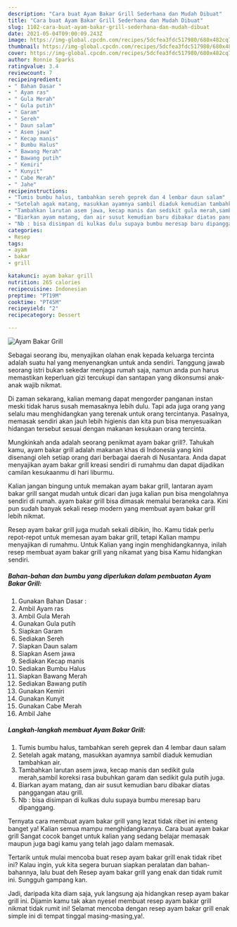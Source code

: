 ```yaml
---
description: "Cara buat Ayam Bakar Grill Sederhana dan Mudah Dibuat"
title: "Cara buat Ayam Bakar Grill Sederhana dan Mudah Dibuat"
slug: 1102-cara-buat-ayam-bakar-grill-sederhana-dan-mudah-dibuat
date: 2021-05-04T09:00:09.243Z
image: https://img-global.cpcdn.com/recipes/5dcfea3fdc517980/680x482cq70/ayam-bakar-grill-foto-resep-utama.jpg
thumbnail: https://img-global.cpcdn.com/recipes/5dcfea3fdc517980/680x482cq70/ayam-bakar-grill-foto-resep-utama.jpg
cover: https://img-global.cpcdn.com/recipes/5dcfea3fdc517980/680x482cq70/ayam-bakar-grill-foto-resep-utama.jpg
author: Ronnie Sparks
ratingvalue: 3.4
reviewcount: 7
recipeingredient:
- " Bahan Dasar "
- " Ayam ras"
- " Gula Merah"
- " Gula putih"
- " Garam"
- " Sereh"
- " Daun salam"
- " Asem jawa"
- " Kecap manis"
- " Bumbu Halus"
- " Bawang Merah"
- " Bawang putih"
- " Kemiri"
- " Kunyit"
- " Cabe Merah"
- " Jahe"
recipeinstructions:
- "Tumis bumbu halus, tambahkan sereh geprek dan 4 lembar daun salam"
- "Setelah agak matang, masukkan ayamnya sambil diaduk kemudian tambahkan air."
- "Tambahkan larutan asem jawa, kecap manis dan sedikit gula merah,sambil koreksi rasa bubuhkan garam dan sedikit gula putih juga."
- "Biarkan ayam matang, dan air susut kemudian baru dibakar diatas panggangan atau grill."
- "Nb : bisa disimpan di kulkas dulu supaya bumbu meresap baru dipanggang."
categories:
- Resep
tags:
- ayam
- bakar
- grill

katakunci: ayam bakar grill 
nutrition: 265 calories
recipecuisine: Indonesian
preptime: "PT19M"
cooktime: "PT45M"
recipeyield: "2"
recipecategory: Dessert

---
```



![Ayam Bakar Grill](https://img-global.cpcdn.com/recipes/5dcfea3fdc517980/680x482cq70/ayam-bakar-grill-foto-resep-utama.jpg)

Sebagai seorang ibu, menyajikan olahan enak kepada keluarga tercinta adalah suatu hal yang menyenangkan untuk anda sendiri. Tanggung jawab seorang istri bukan sekedar menjaga rumah saja, namun anda pun harus memastikan keperluan gizi tercukupi dan santapan yang dikonsumsi anak-anak wajib nikmat.

Di zaman  sekarang, kalian memang dapat mengorder panganan instan meski tidak harus susah memasaknya lebih dulu. Tapi ada juga orang yang selalu mau menghidangkan yang terenak untuk orang tercintanya. Pasalnya, memasak sendiri akan jauh lebih higienis dan kita pun bisa menyesuaikan hidangan tersebut sesuai dengan makanan kesukaan orang tercinta. 



Mungkinkah anda adalah seorang penikmat ayam bakar grill?. Tahukah kamu, ayam bakar grill adalah makanan khas di Indonesia yang kini disenangi oleh setiap orang dari berbagai daerah di Nusantara. Anda dapat menyajikan ayam bakar grill kreasi sendiri di rumahmu dan dapat dijadikan camilan kesukaanmu di hari liburmu.

Kalian jangan bingung untuk memakan ayam bakar grill, lantaran ayam bakar grill sangat mudah untuk dicari dan juga kalian pun bisa mengolahnya sendiri di rumah. ayam bakar grill bisa dimasak memalui beraneka cara. Kini pun sudah banyak sekali resep modern yang membuat ayam bakar grill lebih nikmat.

Resep ayam bakar grill juga mudah sekali dibikin, lho. Kamu tidak perlu repot-repot untuk memesan ayam bakar grill, tetapi Kalian mampu menyajikan di rumahmu. Untuk Kalian yang ingin menghidangkannya, inilah resep membuat ayam bakar grill yang nikamat yang bisa Kamu hidangkan sendiri.

<!--inarticleads1-->

##### Bahan-bahan dan bumbu yang diperlukan dalam pembuatan Ayam Bakar Grill:

1. Gunakan  Bahan Dasar :
1. Ambil  Ayam ras
1. Ambil  Gula Merah
1. Gunakan  Gula putih
1. Siapkan  Garam
1. Sediakan  Sereh
1. Siapkan  Daun salam
1. Siapkan  Asem jawa
1. Sediakan  Kecap manis
1. Sediakan  Bumbu Halus
1. Siapkan  Bawang Merah
1. Sediakan  Bawang putih
1. Gunakan  Kemiri
1. Gunakan  Kunyit
1. Gunakan  Cabe Merah
1. Ambil  Jahe




<!--inarticleads2-->

##### Langkah-langkah membuat Ayam Bakar Grill:

1. Tumis bumbu halus, tambahkan sereh geprek dan 4 lembar daun salam
1. Setelah agak matang, masukkan ayamnya sambil diaduk kemudian tambahkan air.
1. Tambahkan larutan asem jawa, kecap manis dan sedikit gula merah,sambil koreksi rasa bubuhkan garam dan sedikit gula putih juga.
1. Biarkan ayam matang, dan air susut kemudian baru dibakar diatas panggangan atau grill.
1. Nb : bisa disimpan di kulkas dulu supaya bumbu meresap baru dipanggang.




Ternyata cara membuat ayam bakar grill yang lezat tidak ribet ini enteng banget ya! Kalian semua mampu menghidangkannya. Cara buat ayam bakar grill Sangat cocok banget untuk kalian yang sedang belajar memasak maupun juga bagi kamu yang telah jago dalam memasak.

Tertarik untuk mulai mencoba buat resep ayam bakar grill enak tidak ribet ini? Kalau ingin, yuk kita segera buruan siapkan peralatan dan bahan-bahannya, lalu buat deh Resep ayam bakar grill yang enak dan tidak rumit ini. Sungguh gampang kan. 

Jadi, daripada kita diam saja, yuk langsung aja hidangkan resep ayam bakar grill ini. Dijamin kamu tak akan nyesel membuat resep ayam bakar grill nikmat tidak rumit ini! Selamat mencoba dengan resep ayam bakar grill enak simple ini di tempat tinggal masing-masing,ya!.

